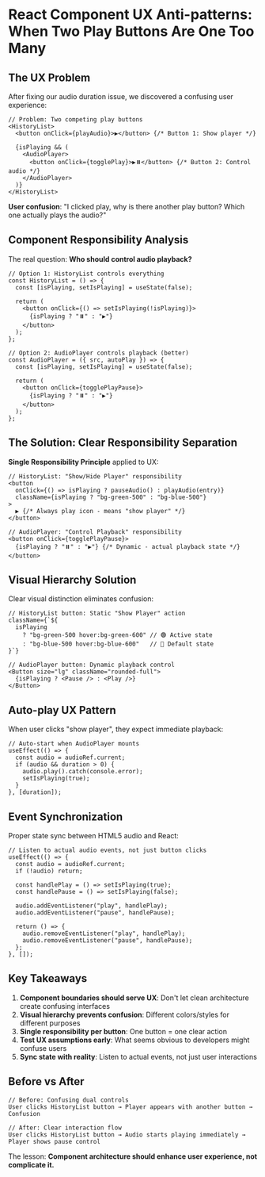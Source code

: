 # React Component UX Anti-patterns: When Two Play Buttons Are One Too Many

## The UX Problem

After fixing our audio duration issue, we discovered a confusing user experience:

```tsx
// Problem: Two competing play buttons
<HistoryList>
  <button onClick={playAudio}>▶️</button> {/* Button 1: Show player */}
  
  {isPlaying && (
    <AudioPlayer>
      <button onClick={togglePlay}>▶️⏸️</button> {/* Button 2: Control audio */}
    </AudioPlayer>
  )}
</HistoryList>
```

**User confusion**: "I clicked play, why is there another play button? Which one actually plays the audio?"

## Component Responsibility Analysis

The real question: **Who should control audio playback?**

```tsx
// Option 1: HistoryList controls everything
const HistoryList = () => {
  const [isPlaying, setIsPlaying] = useState(false);
  
  return (
    <button onClick={() => setIsPlaying(!isPlaying)}>
      {isPlaying ? "⏸️" : "▶️"}
    </button>
  );
};

// Option 2: AudioPlayer controls playback (better)
const AudioPlayer = ({ src, autoPlay }) => {
  const [isPlaying, setIsPlaying] = useState(false);
  
  return (
    <button onClick={togglePlayPause}>
      {isPlaying ? "⏸️" : "▶️"}
    </button>
  );
};
```

## The Solution: Clear Responsibility Separation

**Single Responsibility Principle** applied to UX:

```tsx
// HistoryList: "Show/Hide Player" responsibility
<button 
  onClick={() => isPlaying ? pauseAudio() : playAudio(entry)}
  className={isPlaying ? "bg-green-500" : "bg-blue-500"}
>
  ▶️ {/* Always play icon - means "show player" */}
</button>

// AudioPlayer: "Control Playback" responsibility  
<button onClick={togglePlayPause}>
  {isPlaying ? "⏸️" : "▶️"} {/* Dynamic - actual playback state */}
</button>
```

## Visual Hierarchy Solution

Clear visual distinction eliminates confusion:

```tsx
// HistoryList button: Static "Show Player" action
className={`${
  isPlaying 
    ? "bg-green-500 hover:bg-green-600" // 🟢 Active state
    : "bg-blue-500 hover:bg-blue-600"   // 🔵 Default state
}`}

// AudioPlayer button: Dynamic playback control
<Button size="lg" className="rounded-full">
  {isPlaying ? <Pause /> : <Play />}
</Button>
```

## Auto-play UX Pattern

When user clicks "show player", they expect immediate playback:

```tsx
// Auto-start when AudioPlayer mounts
useEffect(() => {
  const audio = audioRef.current;
  if (audio && duration > 0) {
    audio.play().catch(console.error);
    setIsPlaying(true);
  }
}, [duration]);
```

## Event Synchronization

Proper state sync between HTML5 audio and React:

```tsx
// Listen to actual audio events, not just button clicks
useEffect(() => {
  const audio = audioRef.current;
  if (!audio) return;

  const handlePlay = () => setIsPlaying(true);
  const handlePause = () => setIsPlaying(false);
  
  audio.addEventListener("play", handlePlay);
  audio.addEventListener("pause", handlePause);
  
  return () => {
    audio.removeEventListener("play", handlePlay);
    audio.removeEventListener("pause", handlePause);
  };
}, []);
```

## Key Takeaways

1. **Component boundaries should serve UX**: Don't let clean architecture create confusing interfaces
2. **Visual hierarchy prevents confusion**: Different colors/styles for different purposes
3. **Single responsibility per button**: One button = one clear action
4. **Test UX assumptions early**: What seems obvious to developers might confuse users
5. **Sync state with reality**: Listen to actual events, not just user interactions

## Before vs After

```tsx
// Before: Confusing dual controls
User clicks HistoryList button → Player appears with another button → Confusion

// After: Clear interaction flow  
User clicks HistoryList button → Audio starts playing immediately → Player shows pause control
```

The lesson: **Component architecture should enhance user experience, not complicate it.**